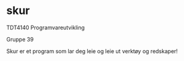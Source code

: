 skur
==
TDT4140 Programvareutvikling

Gruppe 39

Skur er et program som lar deg leie og leie ut verktøy og redskaper!

